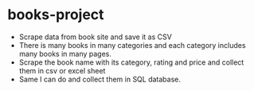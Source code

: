# books-project
- Scrape data from book site and save it as CSV
- There is many books in many categories and each category includes many books in many pages.
- Scrape the book name with its category, rating and price and collect them in csv or excel sheet 
- Same I can do and collect them in SQL database.
